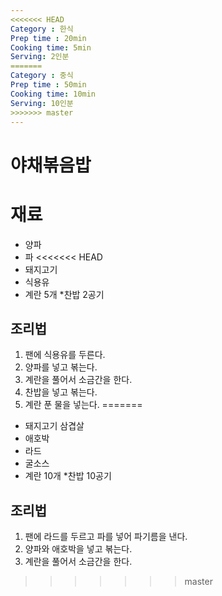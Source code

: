 ```yaml
---
<<<<<<< HEAD
Category : 한식
Prep time : 20min
Cooking time: 5min
Serving: 2인분
=======
Category : 중식
Prep time : 50min
Cooking time: 10min
Serving: 10인분
>>>>>>> master
---
```


# 야채볶음밥

# 재료
* 양파
* 파
<<<<<<< HEAD
* 돼지고기
* 식용유
* 계란 5개
*찬밥 2공기

## 조리법
1. 팬에 식용유를 두른다.
2. 양파를 넣고 볶는다.
3. 계란을 풀어서 소금간을 한다.
4. 찬밥을 넣고 볶는다.
5. 계란 푼 물을 넣는다.
=======
* 돼지고기 삼겹살
* 애호박
* 라드
* 굴소스
* 계란 10개
*찬밥 10공기

## 조리법
1. 팬에 라드를 두르고 파를 넣어 파기름을 낸다.
2. 양파와 애호박을 넣고 볶는다.
3. 계란을 풀어서 소금간을 한다.
>>>>>>> master
